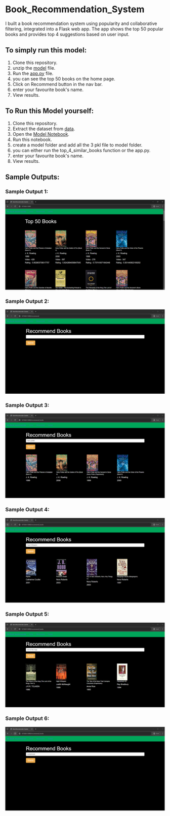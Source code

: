 # Book_Recommendation_System
I built a book recommendation system using popularity and collaborative filtering, integrated into a Flask web app. The app shows the top 50 popular books and provides top 4 suggestions based on user input.

## To simply run this model:
1. Clone this repository.
2. unzip the [model](https://github.com/Himanshu-Atri/Book_Recommendation_System/blob/main/model.zip) file.
3. Run the [app.py](https://github.com/Himanshu-Atri/Book_Recommendation_System/blob/main/app.py) file.
4. you can see the top 50 books on the home page.
5. Click on Recommend button in the nav bar.
6. enter your favourite book's name.
7. View results.

## To Run this Model yourself:
1. Clone this repository.
2. Extract the dataset from [data](https://github.com/Himanshu-Atri/Book_Recommendation_System/blob/main/data.zip).
3. Open the [Model Notebook](https://github.com/Himanshu-Atri/Book_Recommendation_System/blob/main/book_recommendation_system.ipynb).
4. Run this notebook.
5. create a model folder and add all the 3 pkl file to model folder.
6. you can either run the top_4_similar_books function or the app.py.
7. enter your favourite book's name.
8. View results.

## Sample Outputs:
### Sample Output 1:
![Sample Output 1](https://github.com/Himanshu-Atri/Book_Recommendation_System/blob/main/output_1.png)
### Sample Output 2:
![Sample Output 2](https://github.com/Himanshu-Atri/Book_Recommendation_System/blob/main/output_2.png)
### Sample Output 3:
![Sample Output 3](https://github.com/Himanshu-Atri/Book_Recommendation_System/blob/main/output_3.png)
### Sample Output 4:
![Sample Output 4](https://github.com/Himanshu-Atri/Book_Recommendation_System/blob/main/output_4.png)
### Sample Output 5:
![Sample Output 5](https://github.com/Himanshu-Atri/Book_Recommendation_System/blob/main/output_5.png)
### Sample Output 6:
![Sample Output 6](https://github.com/Himanshu-Atri/Book_Recommendation_System/blob/main/output_6.png)
